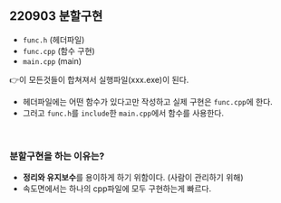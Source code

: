 ## 220903 분할구현

* `func.h` (헤더파일)
* `func.cpp` (함수 구현)
* `main.cpp` (main)  

👉이 모든것들이 합쳐져서 실행파일(xxx.exe)이 된다.  

 
* 헤더파일에는 어떤 함수가 있다고만 작성하고 실제 구현은 `func.cpp`에 한다.  
* 그러고 `func.h`를 `include`한 `main.cpp`에서 함수를 사용한다. 

<br/>

### 분할구현을 하는 이유는?
* **정리와 유지보수**를 용이하게 하기 위함이다. (사람이 관리하기 위해)
* 속도면에서는 하나의 cpp파일에 모두 구현하는게 빠르다.